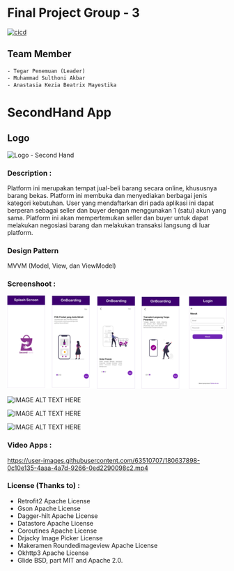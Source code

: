 # Final Project Group - 3

[![cicd](https://github.com/rrfadilah/FinalProject-G3/actions/workflows/ci.yml/badge.svg?branch=master)](https://github.com/rrfadilah/FinalProject-G3/actions/workflows/ci.yml)

## Team Member
```
- Tegar Penemuan (Leader)
- Muhammad Sulthoni Akbar 
- Anastasia Kezia Beatrix Mayestika 
```

# SecondHand App
## Logo
<img alt='Logo - Second Hand' width="180" height="240" src='demo/logo.png'/>

### Description :
Platform ini merupakan tempat jual-beli barang secara online, khususnya barang bekas. Platform ini membuka dan menyediakan berbagai jenis kategori kebutuhan. User yang mendaftarkan diri pada aplikasi ini dapat berperan sebagai seller dan buyer dengan menggunakan 1 (satu) akun yang sama. Platform ini akan mempertemukan seller dan buyer untuk dapat melakukan negosiasi barang dan melakukan transaksi langsung di luar platform.

### Design Pattern
MVVM (Model, View, dan ViewModel)

### Screenshoot :
![IMAGE ALT TEXT HERE](demo/1.png)

![IMAGE ALT TEXT HERE](demo/2.png)

![IMAGE ALT TEXT HERE](demo/3.png)

![IMAGE ALT TEXT HERE](demo/4.png)

### Video Apps :


https://user-images.githubusercontent.com/63510707/180637898-0c10e135-4aaa-4a7d-9266-0ed2290098c2.mp4

### License (Thanks to) :
- Retrofit2 Apache License
- Gson Apache License
- Dagger-hilt Apache License
- Datastore Apache License
- Coroutines Apache License
- Drjacky Image Picker License
- Makeramen Roundedimageview Apache License
- Okhttp3 Apache License
- Glide BSD, part MIT and Apache 2.0. 
